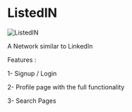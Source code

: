 # ListedIN

![ListedIN](https://repository-images.githubusercontent.com/172081911/bf7c9380-9ec1-11e9-9d3d-f6ffd520976d)

A Network similar to LinkedIn

Features :

1- Signup / Login

2- Profile page with the full functionality

3- Search Pages
